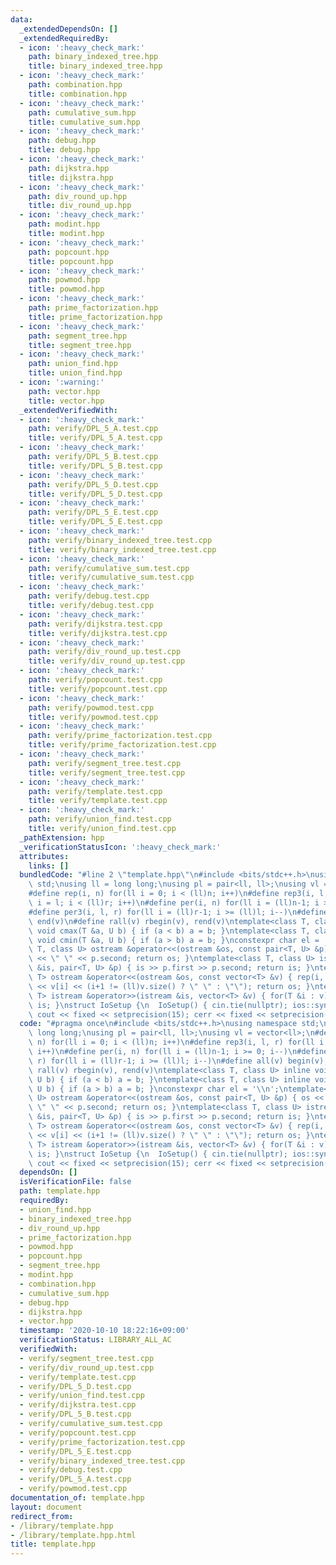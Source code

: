 ```yaml
---
data:
  _extendedDependsOn: []
  _extendedRequiredBy:
  - icon: ':heavy_check_mark:'
    path: binary_indexed_tree.hpp
    title: binary_indexed_tree.hpp
  - icon: ':heavy_check_mark:'
    path: combination.hpp
    title: combination.hpp
  - icon: ':heavy_check_mark:'
    path: cumulative_sum.hpp
    title: cumulative_sum.hpp
  - icon: ':heavy_check_mark:'
    path: debug.hpp
    title: debug.hpp
  - icon: ':heavy_check_mark:'
    path: dijkstra.hpp
    title: dijkstra.hpp
  - icon: ':heavy_check_mark:'
    path: div_round_up.hpp
    title: div_round_up.hpp
  - icon: ':heavy_check_mark:'
    path: modint.hpp
    title: modint.hpp
  - icon: ':heavy_check_mark:'
    path: popcount.hpp
    title: popcount.hpp
  - icon: ':heavy_check_mark:'
    path: powmod.hpp
    title: powmod.hpp
  - icon: ':heavy_check_mark:'
    path: prime_factorization.hpp
    title: prime_factorization.hpp
  - icon: ':heavy_check_mark:'
    path: segment_tree.hpp
    title: segment_tree.hpp
  - icon: ':heavy_check_mark:'
    path: union_find.hpp
    title: union_find.hpp
  - icon: ':warning:'
    path: vector.hpp
    title: vector.hpp
  _extendedVerifiedWith:
  - icon: ':heavy_check_mark:'
    path: verify/DPL_5_A.test.cpp
    title: verify/DPL_5_A.test.cpp
  - icon: ':heavy_check_mark:'
    path: verify/DPL_5_B.test.cpp
    title: verify/DPL_5_B.test.cpp
  - icon: ':heavy_check_mark:'
    path: verify/DPL_5_D.test.cpp
    title: verify/DPL_5_D.test.cpp
  - icon: ':heavy_check_mark:'
    path: verify/DPL_5_E.test.cpp
    title: verify/DPL_5_E.test.cpp
  - icon: ':heavy_check_mark:'
    path: verify/binary_indexed_tree.test.cpp
    title: verify/binary_indexed_tree.test.cpp
  - icon: ':heavy_check_mark:'
    path: verify/cumulative_sum.test.cpp
    title: verify/cumulative_sum.test.cpp
  - icon: ':heavy_check_mark:'
    path: verify/debug.test.cpp
    title: verify/debug.test.cpp
  - icon: ':heavy_check_mark:'
    path: verify/dijkstra.test.cpp
    title: verify/dijkstra.test.cpp
  - icon: ':heavy_check_mark:'
    path: verify/div_round_up.test.cpp
    title: verify/div_round_up.test.cpp
  - icon: ':heavy_check_mark:'
    path: verify/popcount.test.cpp
    title: verify/popcount.test.cpp
  - icon: ':heavy_check_mark:'
    path: verify/powmod.test.cpp
    title: verify/powmod.test.cpp
  - icon: ':heavy_check_mark:'
    path: verify/prime_factorization.test.cpp
    title: verify/prime_factorization.test.cpp
  - icon: ':heavy_check_mark:'
    path: verify/segment_tree.test.cpp
    title: verify/segment_tree.test.cpp
  - icon: ':heavy_check_mark:'
    path: verify/template.test.cpp
    title: verify/template.test.cpp
  - icon: ':heavy_check_mark:'
    path: verify/union_find.test.cpp
    title: verify/union_find.test.cpp
  _pathExtension: hpp
  _verificationStatusIcon: ':heavy_check_mark:'
  attributes:
    links: []
  bundledCode: "#line 2 \"template.hpp\"\n#include <bits/stdc++.h>\nusing namespace\
    \ std;\nusing ll = long long;\nusing pl = pair<ll, ll>;\nusing vl = vector<ll>;\n\
    #define rep(i, n) for(ll i = 0; i < (ll)n; i++)\n#define rep3(i, l, r) for(ll\
    \ i = l; i < (ll)r; i++)\n#define per(i, n) for(ll i = (ll)n-1; i >= 0; i--)\n\
    #define per3(i, l, r) for(ll i = (ll)r-1; i >= (ll)l; i--)\n#define all(v) begin(v),\
    \ end(v)\n#define rall(v) rbegin(v), rend(v)\ntemplate<class T, class U> inline\
    \ void cmax(T &a, U b) { if (a < b) a = b; }\ntemplate<class T, class U> inline\
    \ void cmin(T &a, U b) { if (a > b) a = b; }\nconstexpr char el = '\\n';\ntemplate<class\
    \ T, class U> ostream &operator<<(ostream &os, const pair<T, U> &p) { os << p.first\
    \ << \" \" << p.second; return os; }\ntemplate<class T, class U> istream &operator>>(istream\
    \ &is, pair<T, U> &p) { is >> p.first >> p.second; return is; }\ntemplate<class\
    \ T> ostream &operator<<(ostream &os, const vector<T> &v) { rep(i, v.size()) os\
    \ << v[i] << (i+1 != (ll)v.size() ? \" \" : \"\"); return os; }\ntemplate<class\
    \ T> istream &operator>>(istream &is, vector<T> &v) { for(T &i : v) is >> i; return\
    \ is; }\nstruct IoSetup {\n  IoSetup() { cin.tie(nullptr); ios::sync_with_stdio(false);\
    \ cout << fixed << setprecision(15); cerr << fixed << setprecision(15); }\n} io_setup;\n"
  code: "#pragma once\n#include <bits/stdc++.h>\nusing namespace std;\nusing ll =\
    \ long long;\nusing pl = pair<ll, ll>;\nusing vl = vector<ll>;\n#define rep(i,\
    \ n) for(ll i = 0; i < (ll)n; i++)\n#define rep3(i, l, r) for(ll i = l; i < (ll)r;\
    \ i++)\n#define per(i, n) for(ll i = (ll)n-1; i >= 0; i--)\n#define per3(i, l,\
    \ r) for(ll i = (ll)r-1; i >= (ll)l; i--)\n#define all(v) begin(v), end(v)\n#define\
    \ rall(v) rbegin(v), rend(v)\ntemplate<class T, class U> inline void cmax(T &a,\
    \ U b) { if (a < b) a = b; }\ntemplate<class T, class U> inline void cmin(T &a,\
    \ U b) { if (a > b) a = b; }\nconstexpr char el = '\\n';\ntemplate<class T, class\
    \ U> ostream &operator<<(ostream &os, const pair<T, U> &p) { os << p.first <<\
    \ \" \" << p.second; return os; }\ntemplate<class T, class U> istream &operator>>(istream\
    \ &is, pair<T, U> &p) { is >> p.first >> p.second; return is; }\ntemplate<class\
    \ T> ostream &operator<<(ostream &os, const vector<T> &v) { rep(i, v.size()) os\
    \ << v[i] << (i+1 != (ll)v.size() ? \" \" : \"\"); return os; }\ntemplate<class\
    \ T> istream &operator>>(istream &is, vector<T> &v) { for(T &i : v) is >> i; return\
    \ is; }\nstruct IoSetup {\n  IoSetup() { cin.tie(nullptr); ios::sync_with_stdio(false);\
    \ cout << fixed << setprecision(15); cerr << fixed << setprecision(15); }\n} io_setup;\n"
  dependsOn: []
  isVerificationFile: false
  path: template.hpp
  requiredBy:
  - union_find.hpp
  - binary_indexed_tree.hpp
  - div_round_up.hpp
  - prime_factorization.hpp
  - powmod.hpp
  - popcount.hpp
  - segment_tree.hpp
  - modint.hpp
  - combination.hpp
  - cumulative_sum.hpp
  - debug.hpp
  - dijkstra.hpp
  - vector.hpp
  timestamp: '2020-10-10 18:22:16+09:00'
  verificationStatus: LIBRARY_ALL_AC
  verifiedWith:
  - verify/segment_tree.test.cpp
  - verify/div_round_up.test.cpp
  - verify/template.test.cpp
  - verify/DPL_5_D.test.cpp
  - verify/union_find.test.cpp
  - verify/dijkstra.test.cpp
  - verify/DPL_5_B.test.cpp
  - verify/cumulative_sum.test.cpp
  - verify/popcount.test.cpp
  - verify/prime_factorization.test.cpp
  - verify/DPL_5_E.test.cpp
  - verify/binary_indexed_tree.test.cpp
  - verify/debug.test.cpp
  - verify/DPL_5_A.test.cpp
  - verify/powmod.test.cpp
documentation_of: template.hpp
layout: document
redirect_from:
- /library/template.hpp
- /library/template.hpp.html
title: template.hpp
---
```

